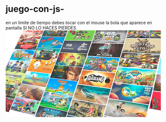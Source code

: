 # juego-con-js-
en un limite de tiempo debes tocar con el mouse la bola que aparece en pantalla
SI NO LO HACES PIERDES 
![](img/juego.jpg)
